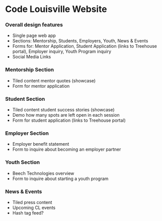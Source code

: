 # Code Louisville Website

### Overall design features

* Single page web app
* Sections: Mentorship, Students, Employers, Youth, News & Events
* Forms for: Mentor Application, Student Application (links to Treehouse portal), Employer inquiry, Youth Program inquiry
* Social Media Links

### Mentorship Section

* Tiled content mentor quotes (showcase)
* Form for mentor application

### Student Section

* Tiled content student success stories (showcase)
* Demo how many spots are left open in each session
* Form for student application (links to Treehouse portal)

### Employer Section

* Employer benefit statement
* Form to inquire about becoming an employer partner

### Youth Section

* Beech Technologies overview
* Form to inquire about starting a youth program

### News & Events

* Tiled press content 
* Upcoming CL events
* Hash tag feed?